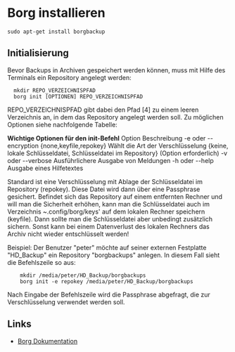 # Borg installieren

    sudo apt-get install borgbackup 

## Initialisierung

Bevor Backups in Archiven gespeichert werden können, muss mit Hilfe des Terminals ein Repository angelegt werden:

      mkdir REPO_VERZEICHNISPFAD
      borg init [OPTIONEN] REPO_VERZEICHNISPFAD 

REPO_VERZEICHNISPFAD gibt dabei den Pfad [4] zu einem leeren Verzeichnis an, in dem das Repository angelegt werden soll. Zu möglichen Optionen siehe nachfolgende Tabelle:

**Wichtige Optionen für den init-Befehl**
Option 	Beschreibung
-e oder --encryption {none,keyfile,repokey} 	Wählt die Art der Verschlüsselung {keine, lokale Schlüsseldatei, Schlüsseldatei im Repository} (Option erforderlich)
-v oder --verbose 	Ausführlichere Ausgabe von Meldungen
-h oder --help 	Ausgabe eines Hilfetextes

Standard ist eine Verschlüsselung mit Ablage der Schlüsseldatei im Repository (repokey). Diese Datei wird dann über eine Passphrase gesichert. Befindet sich das Repository auf einem entfernten Rechner und will man die Sicherheit erhöhen, kann man die Schlüsseldatei auch im Verzeichnis ~.config/borg/keys' auf dem lokalen Rechner speichern (keyfile). Dann sollte man die Schlüsseldatei aber unbedingt zusätzlich sichern. Sonst kann bei einem Datenverlust des lokalen Rechners das Archiv nicht wieder entschlüsselt werden!

Beispiel: Der Benutzer "peter" möchte auf seiner externen Festplatte "HD_Backup" ein Repository "borgbackups" anlegen. In diesem Fall sieht die Befehlszeile so aus:

        mkdir /media/peter/HD_Backup/borgbackups
        borg init -e repokey /media/peter/HD_Backup/borgbackups 

Nach Eingabe der Befehlszeile wird die Passphrase abgefragt, die zur Verschlüsselung verwendet werden soll.

## Links
+ [Borg Dokumentation](https://docs.borgbase.com/)

